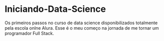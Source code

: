 # Iniciando-Data-Science
Os primeiros passos no curso de data science
disponibilizados totalmente pela escola onlne Alura. 
Esse é o meu começo na jornada de me tornar um programador Full Stack.
